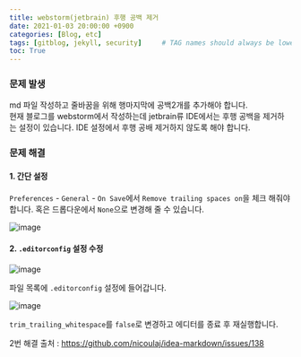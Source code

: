 ```yaml
---
title: webstorm(jetbrain) 후행 공백 제거
date: 2021-01-03 20:00:00 +0900
categories: [Blog, etc]
tags: [gitblog, jekyll, security]     # TAG names should always be lowercase
toc: True
---
```


### 문제 발생

md 파일 작성하고 줄바꿈을 위해 행마지막에 공백2개를 추가해야 합니다.  
현재 블로그를 webstorm에서 작성하는데 jetbrain류 IDE에서는 후행 공백을 제거하는 설정이 있습니다.
IDE 설정에서 후행 공배 제거하지 않도록 해야 합니다.

### 문제 해결

#### 1. 간단 설정
`Preferences` - `General` - `On Save`에서 `Remove trailing spaces on`을 체크 해줘야 합니다.
혹은 드롭다운에서 `None`으로 변경해 줄 수 있습니다.   

![image](https://user-images.githubusercontent.com/19174106/103477326-248baf00-4e01-11eb-8126-c0dbaa6a9890.png)

#### 2. `.editorconfig` 설정 수정
   
![image](https://user-images.githubusercontent.com/19174106/103477380-c14e4c80-4e01-11eb-8f0c-21ed811cce37.png)

파일 목록에 `.editorconfig` 설정에 들어갑니다.

![image](https://user-images.githubusercontent.com/19174106/103477395-eba00a00-4e01-11eb-962a-d4fceecb212e.png)

`trim_trailing_whitespace`를 `false`로 변경하고 에디터를 종료 후 재실행합니다.

 2번 해결 출처 : https://github.com/nicoulaj/idea-markdown/issues/138
